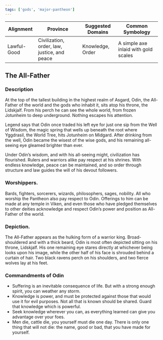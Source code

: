 ```yaml
---
tags: ['gods', 'major-pantheon']
---
```


| Alignment | Province |  Suggested Domains | Common Symbology |
| ----------| ---------| -------------------| -----------------|
| Lawful-Good | Civilization, order, law, justice, and peace | Knowledge, Order | A simple axe inlaid with gold scales |

## The All-Father

### Description

At the top of the tallest building in the highest realm of Asgard, Odin, the All-Father of the world and the gods who inhabit it, sits atop his throne, the Lidskjalf. From his perch he can see the whole world, from frozen Jotunheim to deep underground. Nothing escapes his attention.

Legend says that Odin once traded his left eye for just one sip from the Well of Wisdom, the magic spring that wells up beneath the root where Yggdrasil, the World Tree, hits Jotunheim on Midgard. After drinking from the well, Odin became the wisest of the wise gods, and his remaining all-seeing eye gleamed brighter than ever.

Under Odin’s wisdom, and with his all-seeing might, civilization has flourished. Rulers and warriors alike pay respect at his shrines. With endless knowledge, peace can be maintained, and so order through structure and law guides the will of his devout followers.


### Worshippers. 

Bards, fighters, sorcerers, wizards, philosophers, sages, nobility. All who worship the Pantheon also pay respect to Odin. Offerings to him can be made at any temple in Viken, and even those who have pledged themselves to other deities acknowledge and respect Odin’s power and position as All-Father of the world.

  

### Depiction. 

The All-Father appears as the hulking form of a warrior king. Broad-shouldered and with a thick beard, Odin is most often depicted sitting on his throne, Lidskjalf. His one remaining eye stares directly at whichever being looks upon his image, while the other half of his face is shrouded behind a curtain of hair. Two black ravens perch on his shoulders, and two fierce wolves lay at his feet.

  

### Commandments of Odin

- Suffering is an inevitable consequence of life. But with a strong enough spirit, you can weather any storm. 
- Knowledge is power, and must be protected against those that would use it for evil purposes. Not all that is known should be shared. Guard that knowledge which is powerful. 
- Seek knowledge wherever you can, as everything learned can give you advantage over your foes.
- Men die, cattle die, you yourself must die one day. There is only one thing that will not die: the name, good or bad, that you have made for yourself.